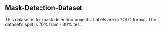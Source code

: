 ## Mask-Detection-Dataset

This dataset is for mask detection projects. Labels are in YOLO format. The dataset's split is 70% train - 30% test.

